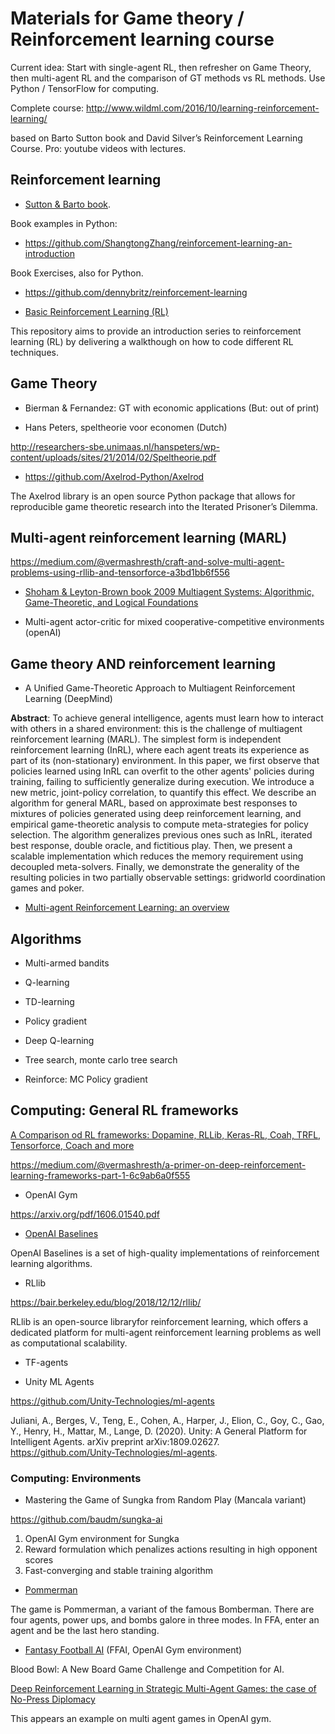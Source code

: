 # Materials for Game theory / Reinforcement learning course

Current idea: Start with single-agent RL, then refresher on Game Theory, then multi-agent RL and the comparison of GT methods vs RL methods. Use Python / TensorFlow for computing.

Complete course: http://www.wildml.com/2016/10/learning-reinforcement-learning/

based on Barto Sutton book and David Silver’s Reinforcement Learning Course.
Pro: youtube videos with lectures.

## Reinforcement learning

* [Sutton & Barto book](http://www.incompleteideas.net/book/RLbook2020.pdf).

Book examples in Python:

* https://github.com/ShangtongZhang/reinforcement-learning-an-introduction

Book Exercises, also for Python.

* https://github.com/dennybritz/reinforcement-learning


* [Basic Reinforcement Learning (RL)](https://github.com/vmayoral/basic_reinforcement_learning)

This repository aims to provide an introduction series to reinforcement learning (RL) by delivering a walkthough on how to code different RL techniques.

## Game Theory

* Bierman & Fernandez: GT with economic applications (But: out of print)

* Hans Peters, speltheorie voor economen (Dutch)

http://researchers-sbe.unimaas.nl/hanspeters/wp-content/uploads/sites/21/2014/02/Speltheorie.pdf

* https://github.com/Axelrod-Python/Axelrod

The Axelrod library is an open source Python package that allows for reproducible game theoretic research into the Iterated Prisoner’s Dilemma.

## Multi-agent reinforcement learning (MARL)

https://medium.com/@vermashresth/craft-and-solve-multi-agent-problems-using-rllib-and-tensorforce-a3bd1bb6f556

* [Shoham & Leyton-Brown book 2009 Multiagent Systems: Algorithmic, Game-Theoretic, and Logical Foundations](http://www.masfoundations.org/mas.pdf)

* Multi-agent actor-critic for mixed cooperative-competitive environments (openAI)

## Game theory AND reinforcement learning

* A Unified Game-Theoretic Approach to Multiagent Reinforcement Learning (DeepMind)

**Abstract**: To achieve general intelligence, agents must learn how to interact with others in a shared environment: this is the challenge of multiagent reinforcement learning (MARL). The simplest form is independent reinforcement learning (InRL), where each agent treats its experience as part of its (non-stationary) environment. In this paper, we first observe that policies learned using InRL can overfit to the other agents' policies during training, failing to sufficiently generalize during execution. We introduce a new metric, joint-policy correlation, to quantify this effect. We describe an algorithm for general MARL, based on approximate best responses to mixtures of policies generated using deep reinforcement learning, and empirical game-theoretic analysis to compute meta-strategies for policy selection. The algorithm generalizes previous ones such as InRL, iterated best response, double oracle, and fictitious play. Then, we present a scalable implementation which reduces the memory requirement using decoupled meta-solvers. Finally, we demonstrate the generality of the resulting policies in two partially observable settings: gridworld coordination games and poker. 

* [Multi-agent Reinforcement Learning: an overview](http://www.dcsc.tudelft.nl/~bdeschutter/pub/rep/10_003.pdf)

## Algorithms

* Multi-armed bandits

* Q-learning

* TD-learning

* Policy gradient

* Deep Q-learning

* Tree search, monte carlo tree search

* Reinforce: MC Policy gradient 

## Computing: General RL frameworks

[A Comparison od RL frameworks: Dopamine, RLLib, Keras-RL, Coah, TRFL, Tensorforce, Coach and more](https://winderresearch.com/a-comparison-of-reinforcement-learning-frameworks-dopamine-rllib-keras-rl-coach-trfl-tensorforce-coach-and-more/)

https://medium.com/@vermashresth/a-primer-on-deep-reinforcement-learning-frameworks-part-1-6c9ab6a0f555

* OpenAI Gym

https://arxiv.org/pdf/1606.01540.pdf

* [OpenAI Baselines](https://github.com/openai/baselines)

OpenAI Baselines is a set of high-quality implementations of reinforcement learning algorithms.


* RLlib

https://bair.berkeley.edu/blog/2018/12/12/rllib/

RLlib  is  an  open-source  libraryfor reinforcement learning, which offers a dedicated platform for  multi-agent  reinforcement  learning  problems  as  well  as computational scalability.

* TF-agents

* Unity ML Agents

https://github.com/Unity-Technologies/ml-agents

Juliani, A., Berges, V., Teng, E., Cohen, A., Harper, J., Elion, C., Goy, C., Gao, Y., Henry, H., Mattar, M., Lange, D. (2020). Unity: A General Platform for Intelligent Agents. arXiv preprint arXiv:1809.02627. https://github.com/Unity-Technologies/ml-agents.


### Computing: Environments

* Mastering the Game of Sungka from Random Play (Mancala variant)

https://github.com/baudm/sungka-ai

1) OpenAI Gym environment for Sungka
2) Reward formulation which penalizes actions resulting in
high opponent scores
3) Fast-converging and stable training algorithm

* [Pommerman](https://www.pommerman.com)

The game is Pommerman, a variant of the famous Bomberman. There are four agents, power ups, and bombs galore in three modes. In FFA, enter an agent and be the last hero standing.

* [Fantasy Football AI](https://github.com/njustesen/ffai) (FFAI, OpenAI Gym environment)

Blood Bowl: A New Board Game Challenge and Competition for AI.

[Deep Reinforcement Learning in Strategic Multi-Agent Games: the case of No-Press Diplomacy](https://pdfs.semanticscholar.org/51a6/1224d2c4ab9bfa36fa481f0c934fae15a36c.pdf)

This appears an example on multi agent games in OpenAI gym.


